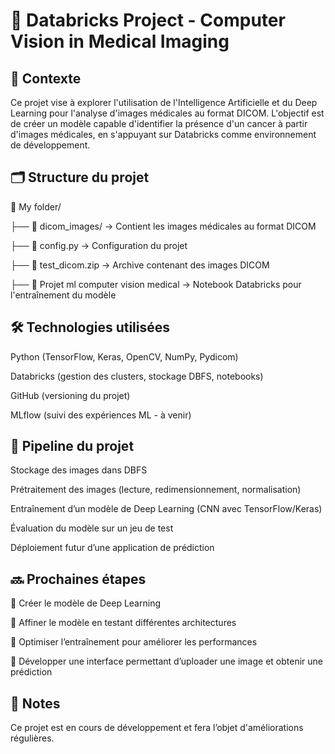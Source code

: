 # 📌 Databricks Project - Computer Vision in Medical Imaging

## 🏥 Contexte

Ce projet vise à explorer l'utilisation de l'Intelligence Artificielle et du Deep Learning pour l'analyse d'images médicales au format DICOM. L'objectif est de créer un modèle capable d'identifier la présence d'un cancer à partir d'images médicales, en s'appuyant sur Databricks comme environnement de développement.

## 🗂️ Structure du projet

📁 My folder/

├── 📁 dicom_images/ → Contient les images médicales au format DICOM

├── 📄 config.py → Configuration du projet

├── 📄 test_dicom.zip → Archive contenant des images DICOM

├── 📓 Projet ml computer vision medical → Notebook Databricks pour l'entraînement du modèle

## 🛠️ Technologies utilisées

Python (TensorFlow, Keras, OpenCV, NumPy, Pydicom)

Databricks (gestion des clusters, stockage DBFS, notebooks)

GitHub (versioning du projet)

MLflow (suivi des expériences ML - à venir)

## 🚀 Pipeline du projet

Stockage des images dans DBFS

Prétraitement des images (lecture, redimensionnement, normalisation)

Entraînement d’un modèle de Deep Learning (CNN avec TensorFlow/Keras)

Évaluation du modèle sur un jeu de test

Déploiement futur d’une application de prédiction

## 🔜 Prochaines étapes

📌 Créer le modèle de Deep Learning

📌 Affiner le modèle en testant différentes architectures

📌 Optimiser l’entraînement pour améliorer les performances

📌 Développer une interface permettant d’uploader une image et obtenir une prédiction

## 📝 Notes

Ce projet est en cours de développement et fera l’objet d'améliorations régulières.
